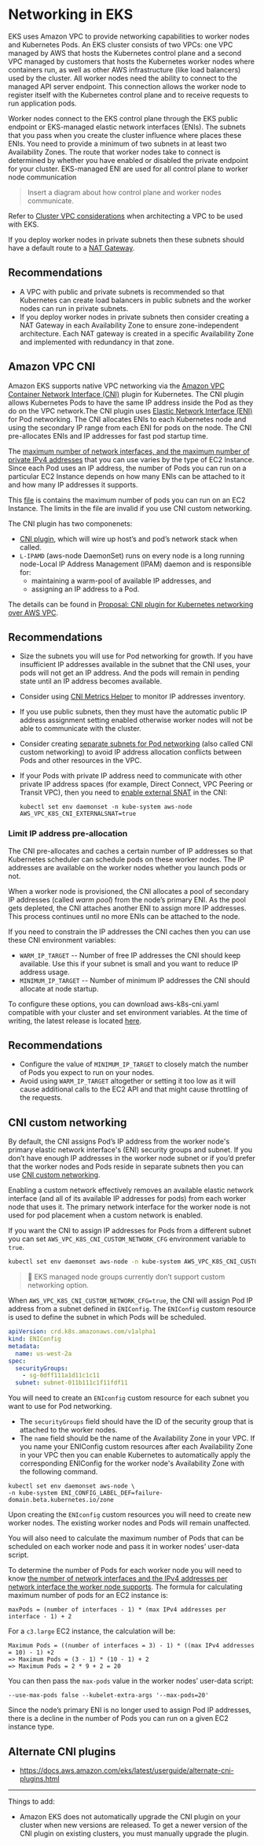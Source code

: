 # Networking in EKS

EKS uses Amazon VPC to provide networking capabilities to worker nodes and Kubernetes Pods. An EKS cluster consists of two VPCs: one VPC managed by AWS that hosts the Kubernetes control plane and a second VPC managed by customers that hosts the Kubernetes worker nodes where containers run, as well as other AWS infrastructure (like load balancers) used by the cluster. All worker nodes need the ability to connect to the managed API server endpoint. This connection allows the worker node to register itself with the Kubernetes control plane and to receive requests to run application pods.

Worker nodes connect to the EKS control plane through the EKS public endpoint or EKS-managed elastic network interfaces (ENIs). The subnets that you pass when you create the cluster influence where places these ENIs. You need to provide a minimum of two subnets in at least two Availability Zones. The route that worker nodes take to connect is determined by whether you have enabled or disabled the private endpoint for your cluster. EKS-managed ENI are used for all control plane to worker node communication

> Insert a diagram about how control plane and worker nodes communicate.

Refer to [Cluster VPC considerations](https://docs.aws.amazon.com/eks/latest/userguide/network_reqs.html) when architecting a VPC to be used with EKS.

If you deploy worker nodes in private subnets then these subnets should have a default route to a [NAT Gateway](https://docs.aws.amazon.com/vpc/latest/userguide/vpc-nat-gateway.html). 

## Recommendations
- A VPC with public and private subnets is recommended so that Kubernetes can create load balancers in public subnets and the worker nodes can run in private subnets.
- If you deploy worker nodes in private subnets then consider creating a NAT Gateway in each Availability Zone to ensure zone-independent architecture. Each NAT gateway is created in a specific Availability Zone and implemented with redundancy in that zone.


## Amazon VPC CNI
Amazon EKS supports native VPC networking via the [Amazon VPC Container Network Interface (CNI)](https://github.com/aws/amazon-vpc-cni-k8s) plugin for Kubernetes. The CNI plugin allows Kubernetes Pods to have the same IP address inside the Pod as they do on the VPC network.The CNI plugin uses [Elastic Network Interface (ENI)](https://docs.aws.amazon.com/AWSEC2/latest/UserGuide/using-eni.html) for Pod networking. The CNI allocates ENIs to each Kubernetes node and using the secondary IP range from each ENI for pods on the node. The CNI pre-allocates ENIs and IP addresses for fast pod startup time.

The [maximum number of network interfaces, and the maximum number of private IPv4 addresses](https://docs.aws.amazon.com/AWSEC2/latest/UserGuide/using-eni.html#AvailableIpPerENI) that you can use varies by the type of EC2 Instance. Since each Pod uses an IP address, the number of Pods you can run on a particular EC2 Instance depends on how many ENIs can be attached to it and how many IP addresses it supports.

This [file](https://github.com/awslabs/amazon-eks-ami/blob/master/files/eni-max-pods.txt) is contains the maximum number of pods you can run on an EC2 Instance. The limits in the file are invalid if you use CNI custom networking. 

The CNI plugin has two componenets:

* [CNI plugin](https://kubernetes.io/docs/concepts/extend-kubernetes/compute-storage-net/network-plugins/#cni), which will wire up host’s and pod’s network stack when called.
* `L-IPAMD` (aws-node DaemonSet) runs on every node is a long running node-Local IP Address Management (IPAM) daemon and is responsible for:
    * maintaining a warm-pool of available IP addresses, and
    * assigning an IP address to a Pod.
    
The details can be found in [Proposal: CNI plugin for Kubernetes networking over AWS VPC](https://github.com/aws/amazon-vpc-cni-k8s/blob/master/docs/cni-proposal.md).

## Recommendations 
- Size the subnets you will use for Pod networking for growth. If you have insufficient IP addresses available in the subnet that the CNI uses, your pods will not get an IP address. And the pods will remain in pending state until an IP address becomes available.
- Consider using [CNI Metrics Helper](https://docs.aws.amazon.com/eks/latest/userguide/cni-metrics-helper.html) to monitor IP addresses inventory. 
- If you use public subnets, then they must have the automatic public IP address assignment setting enabled otherwise worker nodes will not be able to communicate with the cluster. 
- Consider creating [separate subnets for Pod networking](https://docs.aws.amazon.com/eks/latest/userguide/cni-custom-network.html) (also called CNI custom networking) to avoid IP address allocation conflicts between Pods and other resources in the VPC. 
- If your Pods with private IP address need to communicate with other private IP address spaces (for example, Direct Connect, VPC Peering or Transit VPC), then you need to [enable external SNAT](https://docs.aws.amazon.com/eks/latest/userguide/external-snat.html) in the CNI:

	```
	kubectl set env daemonset -n kube-system aws-node AWS_VPC_K8S_CNI_EXTERNALSNAT=true
	```

### Limit IP address pre-allocation

The CNI pre-allocates and caches a certain number of IP addresses so that Kubernetes scheduler can schedule pods on these worker nodes. The IP addresses are available on the worker nodes whether you launch pods or not. 

When a worker node is provisioned, the CNI allocates a pool of secondary IP addresses (called *warm pool*) from the node’s primary ENI. As the pool gets depleted, the CNI attaches another ENI to assign more IP addresses. This process continues until no more ENIs can be attached to the node. 

If you need to constrain the IP addresses the CNI caches then you can use these CNI environment variables:

- `WARM_IP_TARGET` -- Number of free IP addresses the CNI should keep available. Use this if your subnet is small and you want to reduce IP address usage. 
- `MINIMUM_IP_TARGET` -- Number of minimum IP addresses the CNI should allocate at node startup. 

To configure these options, you can download aws-k8s-cni.yaml compatible with your cluster and set environment variables. At the time of writing, the latest release is located [here](https://github.com/aws/amazon-vpc-cni-k8s/blob/master/config/v1.6/aws-k8s-cni.yaml).

## Recommendations
- Configure the value of `MINIMUM_IP_TARGET` to closely match the number of Pods you expect to run on your nodes. 
- Avoid using `WARM_IP_TARGET` altogether or setting it too low  as it will cause additional calls to the EC2 API and that might cause throttling of the requests.

## CNI custom networking

By default, the CNI assigns Pod’s IP address from the worker node's primary elastic network interface's (ENI) security groups and subnet. If you don’t have enough IP addresses in the worker node subnet or if you’d prefer that the worker nodes and Pods reside in separate subnets then you can use [CNI custom networking](https://docs.aws.amazon.com/eks/latest/userguide/cni-custom-network.html). 

Enabling a custom network effectively removes an available elastic network interface (and all of its available IP addresses for pods) from each worker node that uses it. The primary network interface for the worker node is not used for pod placement when a custom network is enabled.

If you want the CNI to assign IP addresses for Pods from a different subnet you can set `AWS_VPC_K8S_CNI_CUSTOM_NETWORK_CFG` environment variable to `true`.

```bash
kubectl set env daemonset aws-node -n kube-system AWS_VPC_K8S_CNI_CUSTOM_NETWORK_CFG=true
```

> 📝 EKS managed node groups currently don’t support custom networking option. 

When `AWS_VPC_K8S_CNI_CUSTOM_NETWORK_CFG=true`, the CNI will assign Pod IP address from a subnet defined in `ENIConfig`. The `ENIConfig` custom resource is used to define the subnet in which Pods will be scheduled. 

```yaml
apiVersion: crd.k8s.amazonaws.com/v1alpha1
kind: ENIConfig
metadata: 
  name: us-west-2a
spec: 
  securityGroups: 
    - sg-0dff111a1d11c1c11
  subnet: subnet-011b111c1f11fdf11
```

You will need to create an `ENIconfig` custom resource for each subnet you want to use for Pod networking. 
- The `securityGroups` field should have the ID of the security group that is attached to the worker nodes. 
- The `name` field should be the name of the Availability Zone in your VPC. If you name your ENIConfig custom resources after each Availability Zone in your VPC then you can enable Kubernetes to automatically apply the corresponding ENIConfig for the worker node's Availability Zone with the following command.

```shell
kubectl set env daemonset aws-node \
-n kube-system ENI_CONFIG_LABEL_DEF=failure-domain.beta.kubernetes.io/zone
```

Upon creating the `ENIconfig` custom resources you will need to create new worker nodes. The existing worker nodes and Pods will remain unaffected. 

You will also need to calculate the maximum number of Pods that can be scheduled on each worker node and pass it in worker nodes’ user-data script.

To determine the number of Pods for each worker node you will need to know [the number of network interfaces and the IPv4 addresses per network interface the worker node supports](https://docs.aws.amazon.com/AWSEC2/latest/UserGuide/using-eni.html#AvailableIpPerENI). The formula for calculating maximum number of pods for an EC2 instance is:
```
maxPods = (number of interfaces - 1) * (max IPv4 addresses per interface - 1) + 2
```

For a `c3.large` EC2 instance, the calculation will be:

```
Maximum Pods = ((number of interfaces = 3) - 1) * ((max IPv4 addresses = 10) - 1) +2 
=> Maximum Pods = (3 - 1) * (10 - 1) + 2
=> Maximum Pods = 2 * 9 + 2 = 20
```

You can then pass the `max-pods` value in the worker nodes’ user-data script:

```
--use-max-pods false --kubelet-extra-args '--max-pods=20'
```

Since the node’s primary ENI is no longer used to assign Pod IP addresses, there is a decline in the number of Pods you can run on a given EC2 instance type. 
 
## Alternate CNI plugins
* https://docs.aws.amazon.com/eks/latest/userguide/alternate-cni-plugins.html
---

Things to add:
* Amazon EKS does not automatically upgrade the CNI plugin on your cluster when new versions are released. To get a newer version of the CNI plugin on existing clusters, you must manually upgrade the plugin.
